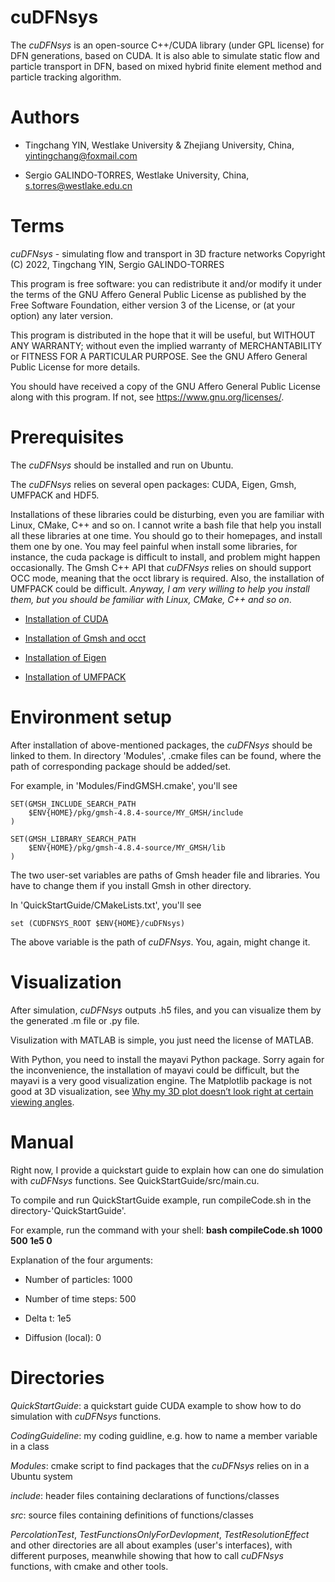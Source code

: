 # cuDFNsys

The _cuDFNsys_ is an open-source C++/CUDA library (under GPL license) for DFN generations, based on CUDA. It is also able to simulate static flow and particle transport in DFN, based on mixed hybrid finite element method and particle tracking algorithm.

# Authors

* Tingchang YIN, Westlake University & Zhejiang University, China, yintingchang@foxmail.com

* Sergio GALINDO-TORRES, Westlake University, China, s.torres@westlake.edu.cn

# Terms

_cuDFNsys_ - simulating flow and transport in 3D fracture networks
Copyright (C) 2022, Tingchang YIN, Sergio GALINDO-TORRES 

This program is free software: you can redistribute it and/or modify
it under the terms of the GNU Affero General Public License as
published by the Free Software Foundation, either version 3 of the
License, or (at your option) any later version.

This program is distributed in the hope that it will be useful,
but WITHOUT ANY WARRANTY; without even the implied warranty of
MERCHANTABILITY or FITNESS FOR A PARTICULAR PURPOSE.  See the
GNU Affero General Public License for more details.

You should have received a copy of the GNU Affero General Public License
along with this program.  If not, see <https://www.gnu.org/licenses/>.

# Prerequisites
The _cuDFNsys_ should be installed and run on Ubuntu.

The _cuDFNsys_ relies on several open packages: CUDA, Eigen, Gmsh, UMFPACK and HDF5.

Installations of these libraries could be disturbing, even you are familiar with Linux, CMake, C++ and so on. I cannot write a bash file that help you install all these libraries at one time. You should go to their homepages, and install them one by one. You may feel painful when install some libraries, for instance, the cuda package is difficult to install, and problem might happen occasionally. The Gmsh C++ API that _cuDFNsys_ relies on should support OCC mode, meaning that the occt library is required. Also, the installation of UMFPACK could be difficult. _Anyway, I am very willing to help you install them, but you should be familiar with Linux, CMake, C++ and so on_.

* [Installation of CUDA](https://docs.nvidia.com/cuda/cuda-installation-guide-linux/index.html)

* [Installation of Gmsh and occt](https://gitlab.onelab.info/gmsh/gmsh/-/wikis/Gmsh-compilation)

* [Installation of Eigen](http://eigen.tuxfamily.org/index.php?title=Main_Page#Download)

* [Installation of UMFPACK](https://github.com/DrTimothyAldenDavis/SuiteSparse)

# Environment setup
After installation of above-mentioned packages, the _cuDFNsys_ should be linked to them. In directory 'Modules', .cmake files can be found, where the path of corresponding package should be added/set.

For example, in 'Modules/FindGMSH.cmake', you'll see

    SET(GMSH_INCLUDE_SEARCH_PATH
        $ENV{HOME}/pkg/gmsh-4.8.4-source/MY_GMSH/include
    )
    
    SET(GMSH_LIBRARY_SEARCH_PATH
        $ENV{HOME}/pkg/gmsh-4.8.4-source/MY_GMSH/lib
    )

The two user-set variables are paths of Gmsh header file and libraries. You have to change them if you install Gmsh in other directory.

In 'QuickStartGuide/CMakeLists.txt', you'll see

    set (CUDFNSYS_ROOT $ENV{HOME}/cuDFNsys)

The above variable is the path of _cuDFNsys_. You, again, might change it.

# Visualization

After simulation, _cuDFNsys_ outputs .h5 files, and you can visualize them by the generated .m file or .py file. 

Visulization with MATLAB is simple, you just need the license of MATLAB. 

With Python, you need to install the mayavi Python package. Sorry again for the inconvenience, the installation of mayavi could be difficult, but the mayavi is a very good visualization engine. The Matplotlib package is not good at 3D visualization, see [Why my 3D plot doesn’t look right at certain viewing angles](https://matplotlib.org/2.2.2/mpl_toolkits/mplot3d/faq.html).

# Manual
Right now, I provide a quickstart guide to explain how can one do simulation with _cuDFNsys_ functions. See QuickStartGuide/src/main.cu.

To compile and run QuickStartGuide example, run compileCode.sh in the directory-'QuickStartGuide'.

For example, run the command with your shell: **bash compileCode.sh 1000 500 1e5 0**

Explanation of the four arguments:

* Number of particles: 1000

* Number of time steps: 500

* Delta t: 1e5

* Diffusion (local): 0

# Directories

_QuickStartGuide_: a quickstart guide CUDA example to show how to do simulation with _cuDFNsys_ functions.

_CodingGuideline_: my coding guidline, e.g. how to name a member variable in a class

_Modules_: cmake script to find packages that the _cuDFNsys_ relies on in a Ubuntu system

_include_: header files containing declarations of functions/classes

_src_: source files containing definitions of functions/classes

_PercolationTest_, _TestFunctionsOnlyForDevlopment_, _TestResolutionEffect_ and other directories are all about examples (user's interfaces), with different purposes, meanwhile showing that how to call _cuDFNsys_ functions, with cmake and other tools.